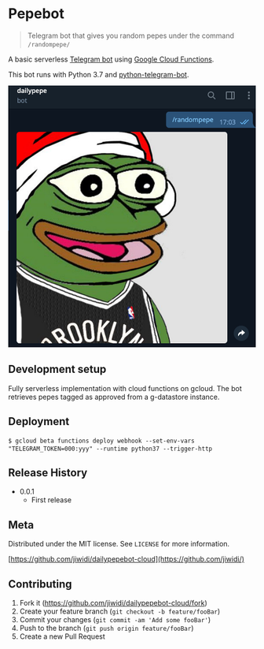 # Pepebot
> Telegram bot that gives you random pepes under the command `/randompepe/`

A basic serverless [Telegram bot](https://core.telegram.org/bots) using [Google Cloud Functions](https://cloud.google.com/functions/).

This bot runs with Python 3.7 and [python-telegram-bot](https://python-telegram-bot.org/).

![](readmefiles/bot.png)

## Development setup

Fully serverless implementation with cloud functions on gcloud. The bot retrieves pepes tagged as approved from a g-datastore instance.

## Deployment

```
$ gcloud beta functions deploy webhook --set-env-vars "TELEGRAM_TOKEN=000:yyy" --runtime python37 --trigger-http
```

## Release History

* 0.0.1
    * First release 

## Meta

Distributed under the MIT license. See ``LICENSE`` for more information.

[https://github.com/jiwidi/dailypepebot-cloud](https://github.com/jiwidi/)

## Contributing

1. Fork it (<https://github.com/jiwidi/dailypepebot-cloud/fork>)
2. Create your feature branch (`git checkout -b feature/fooBar`)
3. Commit your changes (`git commit -am 'Add some fooBar'`)
4. Push to the branch (`git push origin feature/fooBar`)
5. Create a new Pull Request

